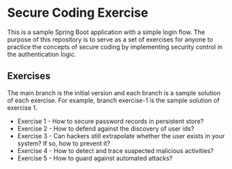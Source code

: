 # Secure Coding Exercise

This is a sample Spring Boot application with a simple login flow. The purpose of this repository is to serve as a set of exercises for anyone to practice the concepts of secure coding by implementing security control in the authentication logic.

## Exercises

The main branch is the initial version and each branch is a sample solution of each exercise. For example, branch exercise-1 is the sample solution of exercise 1.

* Exercise 1 - How to secure password records in persistent store?
* Exercise 2 - How to defend against the discovery of user ids?
* Exercise 3 - Can hackers still extrapolate whether the user exists in your system? If so, how to prevent it?
* Exercise 4 - How to detect and trace suspected malicious activities?
* Exercise 5 - How to guard against automated attacks?